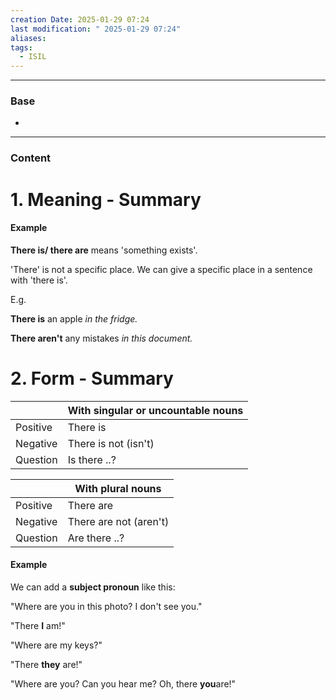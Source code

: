 ```yaml
---
creation Date: 2025-01-29 07:24
last modification: " 2025-01-29 07:24"
aliases: 
tags:
  - ISIL
---
```

___
### Base
- 
___
### Content

# 1. Meaning - Summary

#### Example

**​There is/ there are** means 'something exists'.

'There' is not a specific place. We can give a specific place in a sentence with 'there is'.

E.g. 

**There is** an apple _in the fridge._ 

**There aren't** any mistakes _in this document._

# 2. Form - Summary



|          | With singular or uncountable nouns |
| -------- | ---------------------------------- |
| Positive | There is                           |
| Negative | There is not (isn't)               |
| Question | Is there ..?                       |

|          | With plural nouns      |
| -------- | ---------------------- |
| Positive | There are              |
| Negative | There are not (aren't) |
| Question | Are there ..?          |

#### Example

We can add a **subject pronoun​** like this:

"Where are you in this photo? I don't see you."

"There **I​** am!"

"Where are my keys?"

"There **they​** are!"

  
"Where are you? Can you hear me? Oh, there **you**​ are!"